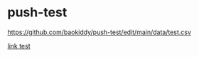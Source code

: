 # push-test

https://github.com/baokiddy/push-test/edit/main/data/test.csv

[link test]([https://example.com](https://github.com/baokiddy/push-test/edit/main/data/test.csv))
